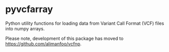 pyvcfarray
==========

Python utility functions for loading data from Variant Call Format
(VCF) files into numpy arrays.

Please note, development of this package has moved to https://github.com/alimanfoo/vcfnp.


